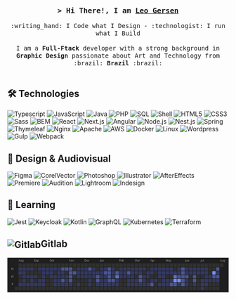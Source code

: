 <!-- ### Hi there 👋 -->

<!--
**leogersen/leogersen** is a ✨ _special_ ✨ repository because its `README.md` (this file) appears on your GitHub profile.

Here are some ideas to get you started:

- 🔭 I’m currently working on ...
- 🌱 I’m currently learning ...
- 👯 I’m looking to collaborate on ...
- 🤔 I’m looking for help with ...
- 💬 Ask me about ...
- 📫 How to reach me: ...
- 😄 Pronouns: ...
- ⚡ Fun fact: ...
-->

<!-- Intro  -->
<!-- <img align="right" height="40" src="https://1.bp.blogspot.com/-1FSOlnaIc-4/YDP7fs0HtJI/AAAAAAAALCQ/-e4yCVFRXeYWu9qX7ik0j9mdoNlToB0kgCLcBGAsYHQ/s0/Antu_distributor-logo-archlinux.svg.png"/> -->
<h3 align="center">
        <samp>&gt; Hi There!, I am
                <b><a target="_blank" href="https://leogersen.com/">Leo Gersen</a></b>
        </samp>
</h3>
<p align="left">
<p align="center">
        <!-- Organisation  -->
        <samp>
               :writing_hand: I Code what I Design - :technologist: I run what I Build 
                <br>
                <br>
                 I am a <b>Full-Ftack</b> developer with a strong background in <b>Graphic Design</b> passionate about Art and Technology from :brazil: <b>Brazil</b> :brazil:
                <br>
                <br>
        </samp>
</p>
</p>

## 🛠 Technologies

![Typescript](https://img.shields.io/badge/-Typescript-05122A?&logo=Typescript)
![JavaScript](https://img.shields.io/badge/-JavaScript-05122A?&logo=JavaScript)
![Java](https://img.shields.io/badge/Java-05122A?&logo=coffeescript&logoColor=white)
![PHP](https://img.shields.io/badge/-PHP-05122A?&logo=PHP)
![SQL](https://img.shields.io/badge/-SQL-05122A?&logo=MySQL)
![Shell](https://img.shields.io/badge/-Shell_Script-05122A?&logo=gnometerminal)
![HTML5](https://img.shields.io/badge/-HTML5-05122A?&logo=html5)
![CSS3](https://img.shields.io/badge/-CSS3-05122A?&logo=css3)
<br>
![Sass](https://img.shields.io/badge/-Sass-05122A?&logo=Sass)
![BEM](https://img.shields.io/badge/-BEM-05122A?&logo=bem)
![React](https://img.shields.io/badge/-React-05122A?&logo=React)
![Next.js](https://img.shields.io/badge/-Next.js-05122A?&logo=next.js)
![Angular](https://img.shields.io/badge/-Angular-05122A?&logo=angular&logoColor=dd0031)
![Node.js](https://img.shields.io/badge/-Node.js-05122A?&logo=node.js)
![Nest.js](https://img.shields.io/badge/-Nest.js-05122A?logo=nestjs&logoColor=e32743)
![Spring](https://img.shields.io/badge/-Spring-05122A?&logo=Spring)
![Thymeleaf](https://img.shields.io/badge/-Thymeleaf-05122A?&logo=thymeleaf)
![Nginx](https://img.shields.io/badge/-Nginx-05122A?logo=nginx&logoColor=e32743)
![Apache](https://img.shields.io/badge/-Apache-05122A?logo=apache&logoColor=e32743)
![AWS](https://img.shields.io/badge/-AWS-05122A?&logo=Amazon-AWS&logoColor=F90)
![Docker](https://img.shields.io/badge/-Docker-05122A?&logo=Docker)
![Linux](https://img.shields.io/badge/-Linux-05122A?&logo=Linux)
![Wordpress](https://img.shields.io/badge/-Wordpress-05122A?&logo=wordpress)
![Gulp](https://img.shields.io/badge/-Gulp-05122A?&logo=gulp)
![Webpack](https://img.shields.io/badge/-Webpack-05122A?&logo=webpack)
<!-- ![C#](https://img.shields.io/badge/-C%23-05122A?&logo=c-sharp&logoColor=white) -->
<!-- ![Pyton](https://img.shields.io/badge/-Python-05122A?&logo=Python) -->

## :art: Design & Audiovisual

![Figma](https://img.shields.io/badge/-Figma-05122A?&logo=figma)
![CorelVector](https://img.shields.io/badge/-Corel_Vector-05122A?&logo=vectorworks)
![Photoshop](https://img.shields.io/badge/-Photoshop-05122A?&logo=adobephotoshop)
![Illustrator](https://img.shields.io/badge/-Illustrator-05122A?&logo=adobeillustrator)
![AfterEffects](https://img.shields.io/badge/-After_Effects-05122A?&logo=adobeaftereffects)
![Premiere](https://img.shields.io/badge/-Premiere-05122A?&logo=adobepremierepro)
![Audition](https://img.shields.io/badge/-Audition-05122A?&logo=adobeaudition)
![Lightroom](https://img.shields.io/badge/-Lightroom-05122A?&logo=adobelightroom)
![Indesign](https://img.shields.io/badge/-Indesign-05122A?&logo=adobeindesign)



## 🌱 Learning

![Jest](https://img.shields.io/badge/-Jest-05122A?&logo=jest)
![Keycloak](https://img.shields.io/badge/-Keycloak-05122A?&logo=keycloak)
![Kotlin](https://img.shields.io/badge/-Kotlin-05122A?&logo=kotlin)
![GraphQL](https://img.shields.io/badge/-GraphQL-05122A?&logo=graphql)
![Kubernetes](https://img.shields.io/badge/-Kubernetes-05122A?&logo=Kubernetes)
![Terraform](https://img.shields.io/badge/-Terraform-05122A?&logo=terraform)

## <img align="center" src="https://img.shields.io/badge/-000?&logo=gitlab" alt="Gitlab" height="28"/>Gitlab
<a href="https://gitlab.iup.tec.br/leogersen" target="_blank">
        <img align="left" height="" src="https://github.com/leogersen/leogersen/blob/main/Gitlab.png"/>
</a>

<!-- ![Quote](https://github-readme-quotes.herokuapp.com/quote?theme=tokyonight&animation=default&layout=default&font=default)
